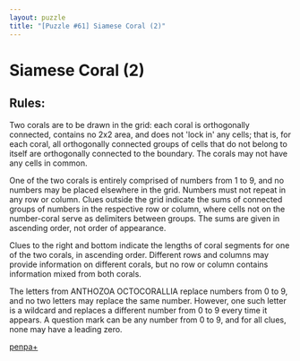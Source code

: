```yaml
---
layout: puzzle
title: "[Puzzle #61] Siamese Coral (2)"
---
```


# Siamese Coral (2)

## Rules:

Two corals are to be drawn in the grid: each coral is orthogonally connected, contains no 2x2 area, and does not 'lock in' any cells; that is, for each coral, all orthogonally connected groups of cells that do not belong to itself are orthogonally connected to the boundary. The corals may not have any cells in common.

One of the two corals is entirely comprised of numbers from 1 to 9, and no numbers may be placed elsewhere in the grid. Numbers must not repeat in any row or column. Clues outside the grid indicate the sums of connected groups of numbers in the respective row or column, where cells not on the number-coral serve as delimiters between groups. The sums are given in ascending order, not order of appearance.

Clues to the right and bottom indicate the lengths of coral segments for one of the two corals, in ascending order. Different rows and columns may provide information on different corals, but no row or column contains information mixed from both corals.

The letters from ANTHOZOA OCTOCORALLIA replace numbers from 0 to 9, and no two letters may replace the same number. However, one such letter is a wildcard and replaces a different number from 0 to 9 every time it appears. A question mark can be any number from 0 to 9, and for all clues, none may have a leading zero. 

[penpa+](https://tinyurl.com/286q9qho)
